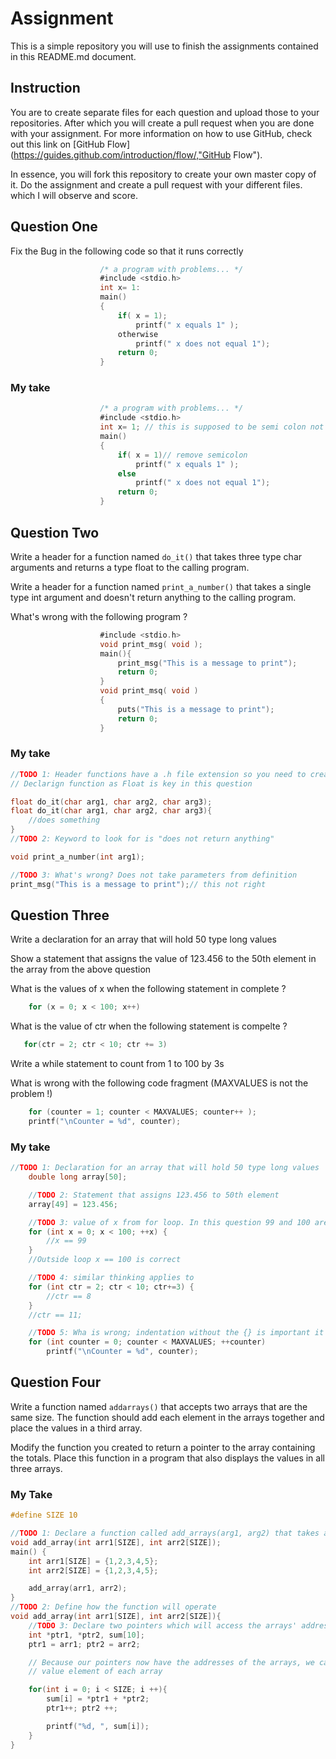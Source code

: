 # Assignment
This is a simple repository you will use to finish the assignments contained in this 
README.md document.

## Instruction
You are to create separate files for each question and upload those to your repositories. 
After which you will create a pull request when you are done with your assignment. 
For more information on how to use GitHub, check out this link on 
[GitHub Flow](https://guides.github.com/introduction/flow/,"GitHub Flow").

In essence, you will fork this repository to create your own master copy of it. Do the 
assignment and create a pull request with your different files. which I will observe and
score. 

## Question One
Fix the Bug in the following code so that it runs correctly
```objectivec
                    /* a program with problems... */
                    #include <stdio.h>
                    int x= 1:
                    main()
                    {
                        if( x = 1);
                            printf(" x equals 1" );
                        otherwise
                            printf(" x does not equal 1");
                        return 0;
                    }
```

### My take
```objectivec
                    /* a program with problems... */
                    #include <stdio.h>
                    int x= 1; // this is supposed to be semi colon not full colon
                    main()
                    {
                        if( x = 1)// remove semicolon
                            printf(" x equals 1" );
                        else
                            printf(" x does not equal 1");
                        return 0;
                    }
```

## Question Two
Write a header for a function named ```do_it()``` that takes three type char 
arguments and returns a type float to the calling program.

Write a header for a function named ```print_a_number()``` that takes a single
type int argument and doesn't return anything to the calling program.

What's wrong with the following program ?
```objectivec
                    #include <stdio.h>
                    void print_msg( void );
                    main(){
                        print_msg("This is a message to print");
                        return 0;
                    }
                    void print_msq( void )
                    {
                        puts("This is a message to print");
                        return 0;
                    }
```
### My take
```objectivec
//TODO 1: Header functions have a .h file extension so you need to create that
// Declarign function as Float is key in this question

float do_it(char arg1, char arg2, char arg3);
float do_it(char arg1, char arg2, char arg3){
    //does something
}
//TODO 2: Keyword to look for is "does not return anything"

void print_a_number(int arg1);

//TODO 3: What's wrong? Does not take parameters from definition
print_msg("This is a message to print");// this not right
```

## Question Three
Write a declaration for an array that will hold 50 type long values

Show a statement that assigns the value of 123.456 to the 50th element in the array
from the above question

What is the values of x when the following statement in complete ?
```objectivec
    for (x = 0; x < 100; x++)
``` 

What is the value of ctr when the following statement is compelte ?
```objectivec 
   for(ctr = 2; ctr < 10; ctr += 3)
```

Write a while statement to count from 1 to 100 by 3s

What is wrong with the following code fragment (MAXVALUES is not the problem !)
```objectivec
    for (counter = 1; counter < MAXVALUES; counter++ );
    printf("\nCounter = %d", counter);
```
### My take
```objectivec
//TODO 1: Declaration for an array that will hold 50 type long values
    double long array[50];

    //TODO 2: Statement that assigns 123.456 to 50th element
    array[49] = 123.456;

    //TODO 3: value of x from for loop. In this question 99 and 100 are correct because it was not explicit which x to consisder
    for (int x = 0; x < 100; ++x) {
        //x == 99
    }
    //Outside loop x == 100 is correct

    //TODO 4: similar thinking applies to
    for (int ctr = 2; ctr < 10; ctr+=3) {
        //ctr == 8
    }
    //ctr == 11;

    //TODO 5: Wha is wrong; indentation without the {} is important it should be
    for (int counter = 0; counter < MAXVALUES; ++counter)
        printf("\nCounter = %d", counter);
```

## Question Four
Write a function named ```addarrays()``` that accepts two arrays that are the same size. 
The function should add each element in the arrays together and place the values in a
third array.

Modify the function you created to return a pointer to the array containing the totals.
Place this function in a program that also displays the values in all three arrays.

### My Take
```objectivec
#define SIZE 10

//TODO 1: Declare a function called add_arrays(arg1, arg2) that takes arguments of array data type
void add_array(int arr1[SIZE], int arr2[SIZE]);
main() {
    int arr1[SIZE] = {1,2,3,4,5};
    int arr2[SIZE] = {1,2,3,4,5};

    add_array(arr1, arr2);
}
//TODO 2: Define how the function will operate
void add_array(int arr1[SIZE], int arr2[SIZE]){
    //TODO 3: Declare two pointers which will access the arrays' addresses
    int *ptr1, *ptr2, sum[10];
    ptr1 = arr1; ptr2 = arr2;

    // Because our pointers now have the addresses of the arrays, we can increment the addresses and add each
    // value element of each array

    for(int i = 0; i < SIZE; i ++){
        sum[i] = *ptr1 + *ptr2;
        ptr1++; ptr2 ++;

        printf("%d, ", sum[i]);
    }
}
```
